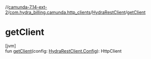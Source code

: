 //[camunda-7.14-ext-2](../../../index.md)/[com.hydra_billing.camunda.http_clients](../index.md)/[HydraRestClient](index.md)/[getClient](get-client.md)

# getClient

[jvm]\
fun [getClient](get-client.md)(config: [HydraRestClient.Config](-config/index.md)): HttpClient
